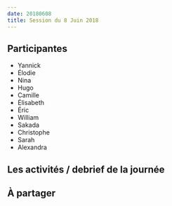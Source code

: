 ```yaml
---
date: 20180608
title: Session du 8 Juin 2018
---
```


## Participantes

- Yannick
- Élodie
- Nina
- Hugo
- Camille
- Élisabeth
- Éric
- William
- Sakada
- Christophe
- Sarah
- Alexandra


## Les activités / debrief de la journée


## À partager
